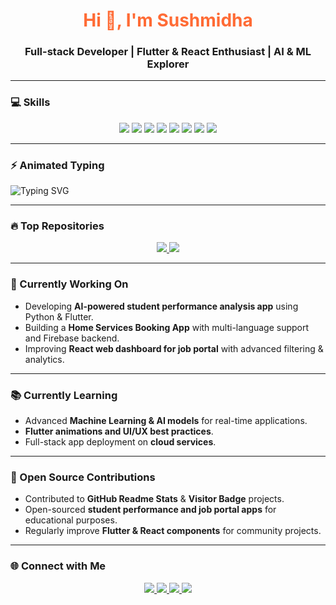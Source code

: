 <h1 align="center">
  <span style="color:#FF6B35">Hi 👋, I'm Sushmidha</span>
</h1>
<h3 align="center">
  Full-stack Developer | Flutter & React Enthusiast | AI & ML Explorer
</h3>

---

### 💻 Skills
<p align="center">
  <img src="https://img.shields.io/badge/Flutter-02569B?style=for-the-badge&logo=flutter&logoColor=white&labelColor=0d1117"/>
  <img src="https://img.shields.io/badge/React-61DAFB?style=for-the-badge&logo=react&logoColor=black&labelColor=0d1117"/>
  <img src="https://img.shields.io/badge/Java-ED8B00?style=for-the-badge&logo=java&logoColor=white&labelColor=0d1117"/>
  <img src="https://img.shields.io/badge/Python-3776AB?style=for-the-badge&logo=python&logoColor=white&labelColor=0d1117"/>
  <img src="https://img.shields.io/badge/Node.js-339933?style=for-the-badge&logo=node.js&logoColor=white&labelColor=0d1117"/>
  <img src="https://img.shields.io/badge/Firebase-FFCA28?style=for-the-badge&logo=firebase&logoColor=black&labelColor=0d1117"/>
  <img src="https://img.shields.io/badge/Git-FF5733?style=for-the-badge&logo=git&logoColor=white&labelColor=0d1117"/>
  <img src="https://img.shields.io/badge/GitHub-181717?style=for-the-badge&logo=github&logoColor=white&labelColor=0d1117"/>
</p>

---

### ⚡ Animated Typing
![Typing SVG](https://readme-typing-svg.demolab.com?font=Fira+Code&size=24&pause=1000&color=FF6B35&width=600&lines=Building+Innovative+Apps;Learning+AI+and+ML;Creating+Impactful+Solutions)

---

### 🔥 Top Repositories
<p align="center">
  <a href="https://github.com/sushmidha06/Food-Delivery-APP">
    <img src="https://github-readme-stats.vercel.app/api/pin/?username=sushmidha06&repo=Food-Delivery-APP&theme=radical" />
  </a>
  <a href="https://github.com/sushmidha06/Student-Performance-App">
    <img src="https://github-readme-stats.vercel.app/api/pin/?username=sushmidha06&repo=Student-Performance-App&theme=radical" />
  </a>
</p>

---

### 🚀 Currently Working On
- Developing **AI-powered student performance analysis app** using Python & Flutter.
- Building a **Home Services Booking App** with multi-language support and Firebase backend.
- Improving **React web dashboard for job portal** with advanced filtering & analytics.

---

### 📚 Currently Learning
- Advanced **Machine Learning & AI models** for real-time applications.
- **Flutter animations and UI/UX best practices**.
- Full-stack app deployment on **cloud services**.

---

### 🤝 Open Source Contributions
- Contributed to **GitHub Readme Stats** & **Visitor Badge** projects.
- Open-sourced **student performance and job portal apps** for educational purposes.
- Regularly improve **Flutter & React components** for community projects.

---

### 🌐 Connect with Me
<p align="center">
  <a href="https://www.linkedin.com/in/sushmidha06/" target="_blank">
    <img src="https://img.shields.io/badge/LinkedIn-0A66C2?style=for-the-badge&logo=linkedin&logoColor=white"/>
  </a>
  <a href="https://twitter.com/sushmidha06" target="_blank">
    <img src="https://img.shields.io/badge/Twitter-1DA1F2?style=for-the-badge&logo=twitter&logoColor=white"/>
  </a>
  <a href="mailto:sushmidha06@example.com" target="_blank">
    <img src="https://img.shields.io/badge/Email-D14836?style=for-the-badge&logo=gmail&logoColor=white"/>
  </a>
  <a href="https://github.com/sushmidha06" target="_blank">
    <img src="https://img.shields.io/badge/GitHub-181717?style=for-the-badge&logo=github&logoColor=white"/>
  </a>
</p>
